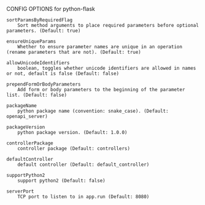 
CONFIG OPTIONS for python-flask

	sortParamsByRequiredFlag
	    Sort method arguments to place required parameters before optional parameters. (Default: true)

	ensureUniqueParams
	    Whether to ensure parameter names are unique in an operation (rename parameters that are not). (Default: true)

	allowUnicodeIdentifiers
	    boolean, toggles whether unicode identifiers are allowed in names or not, default is false (Default: false)

	prependFormOrBodyParameters
	    Add form or body parameters to the beginning of the parameter list. (Default: false)

	packageName
	    python package name (convention: snake_case). (Default: openapi_server)

	packageVersion
	    python package version. (Default: 1.0.0)

	controllerPackage
	    controller package (Default: controllers)

	defaultController
	    default controller (Default: default_controller)

	supportPython2
	    support python2 (Default: false)

	serverPort
	    TCP port to listen to in app.run (Default: 8080)


